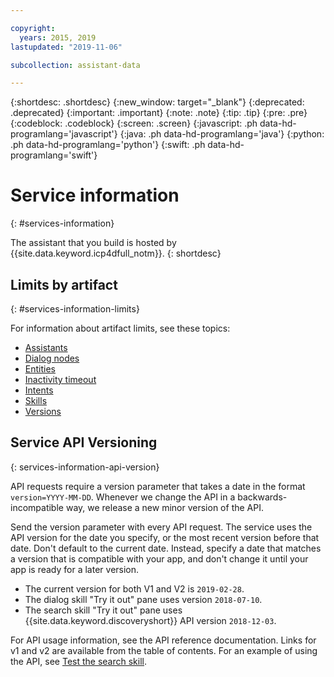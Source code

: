```yaml
---

copyright:
  years: 2015, 2019
lastupdated: "2019-11-06"

subcollection: assistant-data

---
```


{:shortdesc: .shortdesc}
{:new_window: target="_blank"}
{:deprecated: .deprecated}
{:important: .important}
{:note: .note}
{:tip: .tip}
{:pre: .pre}
{:codeblock: .codeblock}
{:screen: .screen}
{:javascript: .ph data-hd-programlang='javascript'}
{:java: .ph data-hd-programlang='java'}
{:python: .ph data-hd-programlang='python'}
{:swift: .ph data-hd-programlang='swift'}

# Service information
{: #services-information}

The assistant that you build is hosted by {{site.data.keyword.icp4dfull_notm}}.
{: shortdesc}

## Limits by artifact
{: #services-information-limits}

For information about artifact limits, see these topics:

- [Assistants](/docs/services/assistant-data?topic=assistant-data-assistant-add#assistant-add-limits)
- [Dialog nodes](/docs/services/assistant-data?topic=assistant-data-dialog-build#dialog-build-node-limits)
- [Entities](/docs/services/assistant-data?topic=assistant-data-entities#entities-limits)
- [Inactivity timeout](/docs/services/assistant-data?topic=assistant-data-assistant-settings#assistant-settings-session-limits)
- [Intents](/docs/services/assistant-data?topic=assistant-data-intents#intents-limits)
- [Skills](/docs/services/assistant-data?topic=assistant-data-skill-add#skill-add-limits)
- [Versions](/docs/services/assistant-data?topic=assistant-data-versions#versions-limits)

## Service API Versioning
{: services-information-api-version}

API requests require a version parameter that takes a date in the format `version=YYYY-MM-DD`. Whenever we change the API in a backwards-incompatible way, we release a new minor version of the API.

Send the version parameter with every API request. The service uses the API version for the date you specify, or the most recent version before that date. Don't default to the current date. Instead, specify a date that matches a version that is compatible with your app, and don't change it until your app is ready for a later version.

- The current version for both V1 and V2 is `2019-02-28`.
- The dialog skill "Try it out" pane uses version `2018-07-10`.
- The search skill "Try it out" pane uses {{site.data.keyword.discoveryshort}} API version `2018-12-03`.

For API usage information, see the API reference documentation. Links for v1 and v2 are available from the table of contents. For an example of using the API, see [Test the search skill](/docs/services/assistant-data?topic=assistant-data-skill-search-add#skill-search-add-test-via-api).
